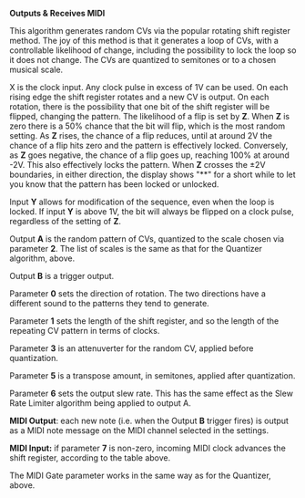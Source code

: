 
**Outputs & Receives MIDI**

This algorithm generates random CVs via the popular rotating shift
register method. The joy of this method is that it generates a loop of
CVs, with a controllable likelihood of change, including the
possibility to lock the loop so it does not change. The CVs are
quantized to semitones or to a chosen musical scale.

X is the clock input. Any clock pulse in excess of 1V can be used. On
each rising edge the shift register rotates and a new CV is output. On
each rotation, there is the possibility that one bit of the shift
register will be flipped, changing the pattern. The likelihood of a
flip is set by **Z**. When **Z** is zero there is a 50% chance that the bit
will flip, which is the most random setting. As **Z** rises, the chance of
a flip reduces, until at around 2V the chance of a flip hits zero and
the pattern is effectively locked. Conversely, as **Z** goes negative, the
chance of a flip goes up, reaching 100% at around -2V. This also
effectively locks the pattern. When **Z** crosses the ±2V boundaries, in
either direction, the display shows "\*\*" for a short while to let
you know that the pattern has been locked or unlocked.

Input **Y** allows for modification of the sequence, even when the loop is
locked. If input **Y** is above 1V, the bit will always be flipped on a
clock pulse, regardless of the setting of **Z**.

Output **A** is the random pattern of CVs, quantized to the scale chosen via parameter **2**. The list of scales is the same as
that for the Quantizer algorithm, above.

Output **B** is a trigger output.

Parameter **0** sets the direction of rotation. The two directions have a different sound to the patterns they tend to
generate.

Parameter **1** sets the length of the shift register, and so the length of the repeating CV pattern in terms of clocks.

Parameter **3** is an attenuverter for the random CV, applied before quantization.

Parameter **5** is a transpose amount, in semitones, applied after quantization.

Parameter **6** sets the output slew rate. This has the same effect as the Slew Rate Limiter algorithm being applied to
output A.

**MIDI Output**: each new note (i.e. when the Output **B** trigger fires) is output as a MIDI note message on the MIDI
channel selected in the settings.

**MIDI Input:** if parameter **7** is non-zero, incoming MIDI clock advances the shift register, according to the table
above.

The MIDI Gate parameter works in the same way as for the Quantizer, above.

